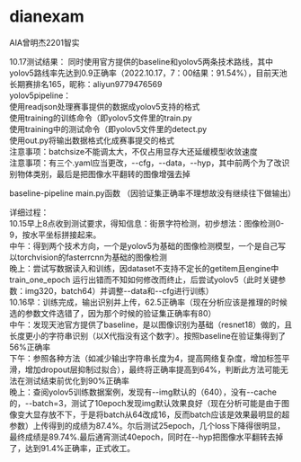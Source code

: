 # dianexam
AIA曾明杰2201智实  





10.17测试结果：
同时使用官方提供的baseline和yolov5两条技术路线，其中yolov5路线率先达到0.9正确率（2022.10.17，7：00结果：91.54%），目前天池长期赛排名165，昵称：aliyun9779476569  
yolov5pipeline：  
使用readjson处理赛事提供的数据成yolov5支持的格式  
使用training的训练命令（即yolov5文件里的train.py  
使用training中的测试命令（即yolov5文件里的detect.py  
使用out.py将输出数据格式化成赛事提交的格式  
注意事项：batchsize不能调太大，不仅占用显存大还延缓模型收敛速度  
注意事项：有三个.yaml应当更改，--cfg，--data，--hyp，其中前两个为了改识别物体类别，最后是把图像水平翻转的图像增强去掉  

baseline-pipeline
main.py函数
（因验证集正确率不理想故没有继续往下做输出）
  
  
详细过程：  
10.15早上8点收到测试要求，得知信息：街景字符检测，初步想法：图像检测0-9，按水平坐标拼接起来。  
中午：得到两个技术方向，一个是yolov5为基础的图像检测模型，一个是自己写以torchvision的fasterrcnn为基础的图像检测  
晚上：尝试写数据读入和训练，因dataset不支持不定长的getitem且engine中train_one_epoch 运行出错而不知如何修改而终止，后尝试yolov5（此时关键参数：img320，batch64）并调整--data和--cfg进行训练）  
10.16早：训练完成，输出识别并上传，62.5正确率（现在分析应该是推理的时候选的参数文件选错了，因为那个时候的验证集正确率有80）    
中午：发现天池官方提供了baseline，是以图像识别为基础（resnet18）做的，且长度更小的字符串识别（以X代指没有这个数字）。按照baseline在验证集得到了56%正确率  
下午：参照各种方法（如减少输出字符串长度为4，提高网络复杂度，增加标签平滑，增加dropout层抑制过拟合），最终将正确率提高到64%，判断此方法可能无法在测试结束前优化到90%正确率  
晚上：查阅yolov5训练数据案例，发现有--img默认的（640），没有--cache的，--batch=3，测试了10epoch发现img默认效果良好（现在分析可能是由于图像变大显存放不下，于是将batch从64改成16，反而batch应该是效果最明显的超参数）上传得到的成绩为87.4%。尔后测试25epoch，几个loss下降得很明显，最终成绩是89.74%.最后通宵测试40epoch，同时在--hyp把图像水平翻转去掉了，达到91.4%正确率，正式收工。  
